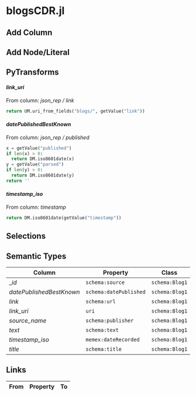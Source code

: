 # blogsCDR.jl

## Add Column

## Add Node/Literal

## PyTransforms
#### _link_uri_
From column: _json_rep / link_
``` python
return UM.uri_from_fields("blogs/", getValue("link"))
```

#### _datePublishedBestKnown_
From column: _json_rep / published_
``` python
x = getValue("published")
if len(x) > 0:
  return DM.iso8601date(x)
y = getValue("parsed")
if len(y) > 0:
  return DM.iso8601date(y)
return ''
```

#### _timestamp_iso_
From column: _timestamp_
``` python
return DM.iso8601date(getValue("timestamp"))
```


## Selections

## Semantic Types
| Column | Property | Class |
|  ----- | -------- | ----- |
| __id_ | `schema:source` | `schema:Blog1`|
| _datePublishedBestKnown_ | `schema:datePublished` | `schema:Blog1`|
| _link_ | `schema:url` | `schema:Blog1`|
| _link_uri_ | `uri` | `schema:Blog1`|
| _source_name_ | `schema:publisher` | `schema:Blog1`|
| _text_ | `schema:text` | `schema:Blog1`|
| _timestamp_iso_ | `memex:dateRecorded` | `schema:Blog1`|
| _title_ | `schema:title` | `schema:Blog1`|


## Links
| From | Property | To |
|  --- | -------- | ---|
